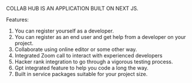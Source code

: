 COLLAB HUB IS AN APPLICATION BUILT ON NEXT JS.

Features:

1. You can register yourself as a developer.
2. You can register as an end user and get help from a developer on your project.
3. Collaborate using online editor or some other way.
4. Integrated Zoom call to interact with experienced developers
5. Hacker rank integration to go through a vigorous testing process.
6. Gpt integrated feature to help you code a long the way.
7. Built in service packages suitable for your project size.

